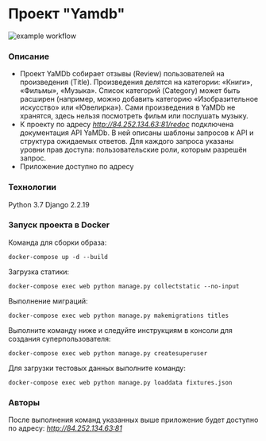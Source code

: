# Проект "Yamdb"

![example workflow](https://github.com/github/docs/actions/workflows/main.yml/badge.svg)
### Описание
- Проект YaMDb собирает отзывы (Review) пользователей на произведения (Title).
Произведения делятся на категории: «Книги», «Фильмы», «Музыка». Список категорий
(Category) может быть расширен (например, можно добавить категорию
«Изобразительное искусство» или «Ювелирка»).
Сами произведения в YaMDb не хранятся, здесь нельзя посмотреть фильм или 
послушать музыку.
- К проекту по адресу _http://84.252.134.63:81/redoc_ подключена документация API YaMDb. В ней описаны
шаблоны запросов к API и структура ожидаемых ответов. Для каждого запроса 
указаны уровни прав доступа: пользовательские роли, которым разрешён запрос.
- Приложение доступно по адресу 
### Технологии
Python 3.7
Django 2.2.19
### Запуск проекта в Docker
Команда для сборки образа:
```
docker-compose up -d --build
``` 
Загрузка статики:
```
docker-compose exec web python manage.py collectstatic --no-input
```
Выполнение миграций:
```
docker-compose exec web python manage.py makemigrations titles
``` 
Выполните команду ниже и следуйте инструкциям в консоли для создания 
суперпользователя:
```
docker-compose exec web python manage.py createsuperuser
```
Для загрузки тестовых данных выполните команду:
```
docker-compose exec web python manage.py loaddata fixtures.json
``` 
### Авторы
После выполнения команд указанных выше приложение будет доступно по адресу:
_http://84.252.134.63:81_
